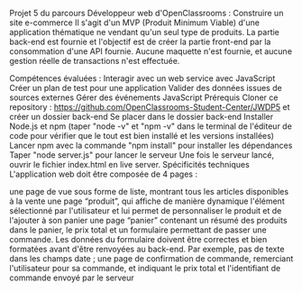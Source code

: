 Projet 5 du parcours Développeur web d'OpenClassrooms : Construire un site e-commerce
Il s'agit d'un MVP (Produit Minimum Viable) d'une application thématique ne vendant qu'un seul type de produits. 
La partie back-end est fournie et l'objectif est de créer la partie front-end par la consommation d'une API fournie. Aucune maquette n'est fournie, et aucune gestion réelle de transactions n'est effectuée.

Compétences évaluées :
Interagir avec un web service avec JavaScript
Créer un plan de test pour une application
Valider des données issues de sources externes
Gérer des événements JavaScript
Prérequis
Cloner ce repository : https://github.com/OpenClassrooms-Student-Center/JWDP5 et créer un dossier back-end
Se placer dans le dossier back-end
Installer Node.js et npm (taper "node -v" et "npm -v" dans le terminal de l'éditeur de code pour vérifier que le tout est bien installé et les versions installées)
Lancer npm avec la commande "npm install" pour installer les dépendances
Taper "node server.js" pour lancer le serveur
Une fois le serveur lancé, ouvrir le fichier index.html en live server.
Spécificités techniques
L'application web doit être composée de 4 pages :

une page de vue sous forme de liste, montrant tous les articles disponibles à la vente
une page “produit”, qui affiche de manière dynamique l'élément sélectionné par l'utilisateur et lui permet de personnaliser le produit et de l'ajouter à son panier
une page “panier” contenant un résumé des produits dans le panier, le prix total et un formulaire permettant de passer une commande. Les données du formulaire doivent être correctes et bien formatées avant d'être renvoyées au back-end. Par exemple, pas de texte dans les champs date ;
une page de confirmation de commande, remerciant l'utilisateur pour sa commande, et indiquant le prix total et l'identifiant de commande envoyé par le serveur
